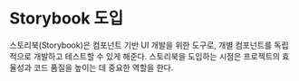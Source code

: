 # Storybook 도입

스토리북(Storybook)은 컴포넌트 기반 UI 개발을 위한 도구로, 개별 컴포넌트를 독립적으로 개발하고 테스트할 수 있게 해준다.
스토리북을 도입하는 시점은 프로젝트의 효율성과 코드 품질을 높이는 데 중요한 역할을 한다.

